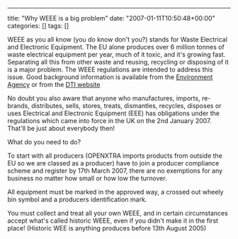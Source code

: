 ---
title: "Why WEEE is a big problem"
date: "2007-01-11T10:50:48+00:00"
categories: []
tags: []

WEEE as you all know (you do know don't you?) stands for Waste Electrical and Electronic Equipment. The EU alone produces over 6 million tonnes of waste electrical equipment per year, much of it toxic, and it's growing fast. Separating all this from other waste and reusing, recycling or disposing of it is a major problem. The WEEE regulations are intended to address this issue. Good background information is available from the <a href="http://www.netregs.gov.uk/netregs/275207/1631119/1631184/?lang=_e">Environment Agency</a> or from the <a href="http://web.archive.org/web/20100121003658/http://www.dti.gov.uk:80/innovation/sustainability/weee/page30269.html">DTI website</a> 

No doubt you also aware that anyone who manufactures, imports, re-brands, distributes, sells, stores, treats, dismantles, recycles, disposes or uses Electrical and Electronic Equipment (EEE) has obligations under the regulations which came into force in the UK on the 2nd January 2007. That'll be just about everybody then!

What do you need to do?

To start with all producers (OPENXTRA imports products from outside the EU so we are classed as a producer) have to join a producer compliance scheme and register by 17th March 2007, there are no exemptions for any business no matter how small or how low the turnover.

All equipment must be marked in the approved way, a crossed out wheely bin symbol and a producers identification mark.

You must collect and treat all your own WEEE, and in certain circumstances accept what's called historic WEEE, even if you didn't make it in the first place! (Historic WEE is anything produces before 13th August 2005)

